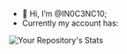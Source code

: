 - 👋 Hi, I’m @IN0C3NC10;
- Currently my account has:

![Your Repository's Stats](https://github-readme-stats.vercel.app/api/top-langs/?username=IN0C3NC10&theme=dark)


<!---
- 👀 I’m interested in ...
- 🌱 I’m currently learning ...
- 💞️ I’m looking to collaborate on ...
- 📫 How to reach me ...

..Repository Details
![Your Repository's Stats](https://github-readme-stats.vercel.app/api?username=IN0C3NC10&show_icons=true&theme=midnight-purple)

![Profile View Counter](https://komarev.com/ghpvc/?username=IN0C3NC10)
![Hits](https://hitcounter.pythonanywhere.com/count/tag.svg?url = Paste_Your_GitHub_Repository_Link_Here)

..If more languages don't shows up, try this
[![Top Langs](https://github-readme-stats.vercel.app/api/top-langs/?username=IN0C3NC10&langs_count=8)](https://github.com/anuraghazra/github-readme-stats)

IN0C3NC10/IN0C3NC10 is a ✨ special ✨ repository because its `README.md` (this file) appears on your GitHub profile.
You can click the Preview link to take a look at your changes.
--->
